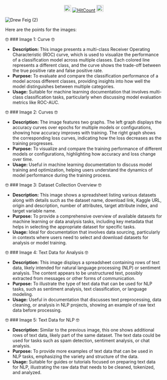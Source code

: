 
<div id="profile-views-badge" align="center">
 
<img src="https://emoji.discord.st/emojis/768b108d-274f-4f44-a634-8477b16efce7.gif" width="22">  [![HitCount](https://hits.dwyl.com/mehedi2091/Data-Collection.svg?style=flat-square)](http://hits.dwyl.com/mehedi2091/Data-Collection)  <img src="https://emoji.discord.st/emojis/768b108d-274f-4f44-a634-8477b16efce7.gif" width="22">
 
</div>


![Drew Feig (2)](https://github.com/user-attachments/assets/b3a2b5e8-5f3b-4226-aa2e-e24d64ff05c6)

Here are the points for the images:

🤓 ### Image 1: Curve 🤓
- **Description:** This image presents a multi-class Receiver Operating Characteristic (ROC) curve, which is used to visualize the performance of a classification model across multiple classes. Each colored line represents a different class, and the curve shows the trade-off between the true positive rate and false positive rate.
- **Purpose:** To evaluate and compare the classification performance of a model across different classes, providing insights into how well the model distinguishes between multiple categories.
- **Usage:** Suitable for machine learning documentation that involves multi-class classification tasks, particularly when discussing model evaluation metrics like ROC-AUC.

🤓 ### Image 2: Curves 🤓
- **Description:** The image features two graphs. The left graph displays the accuracy curves over epochs for multiple models or configurations, showing how accuracy improves with training. The right graph shows the corresponding loss curves, indicating how the loss decreases as the training progresses.
- **Purpose:** To visualize and compare the training performance of different models or configurations, highlighting how accuracy and loss change over time.
- **Usage:** Useful in machine learning documentation to discuss model training and optimization, helping users understand the dynamics of model performance during the training process.

🤓 ### Image 3: Dataset Collection Overview 🤓
- **Description:** This image shows a spreadsheet listing various datasets along with details such as the dataset name, download link, Kaggle URL, origin and description, number of attributes, target attribute index, and target variable name.
- **Purpose:** To provide a comprehensive overview of available datasets for machine learning or data analysis tasks, including key metadata that helps in selecting the appropriate dataset for specific tasks.
- **Usage:** Ideal for documentation that involves data sourcing, particularly in contexts where users need to select and download datasets for analysis or model training.

🤓 ### Image 4: Text Data for Analysis 🤓
- **Description:** This image displays a spreadsheet containing rows of text data, likely intended for natural language processing (NLP) or sentiment analysis. The content appears to be unstructured text, possibly extracted from messages or other forms of communication.
- **Purpose:** To illustrate the type of text data that can be used for NLP tasks, such as sentiment analysis, text classification, or language modeling.
- **Usage:** Useful in documentation that discusses text preprocessing, data cleaning, or analysis in NLP projects, showing an example of raw text data before processing.

🤓 ### Image 5: Text Data for NLP 🤓
- **Description:** Similar to the previous image, this one shows additional rows of text data, likely part of the same dataset. The text data could be used for tasks such as spam detection, sentiment analysis, or chat analysis.
- **Purpose:** To provide more examples of text data that can be used in NLP tasks, emphasizing the variety and structure of the data.
- **Usage:** Suitable for guides or tutorials focused on preparing text data for NLP, illustrating the raw data that needs to be cleaned, tokenized, and analyzed.
